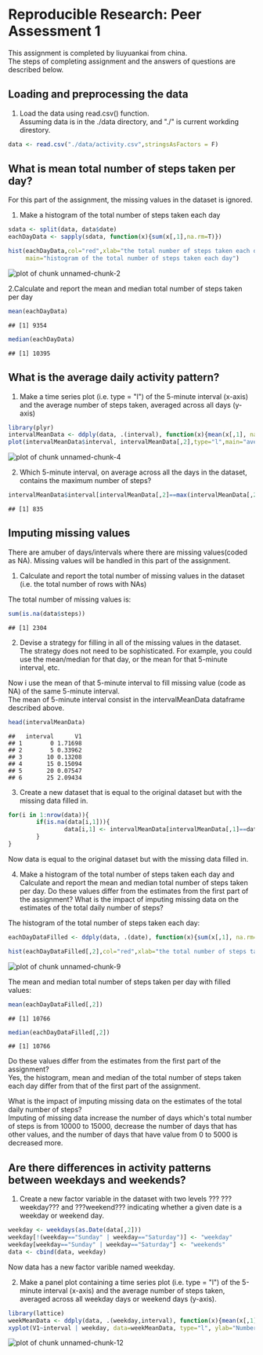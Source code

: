 # Reproducible Research: Peer Assessment 1
This assignment is completed by liuyuankai from china.  
The steps of completing assignment and the answers of questions are described below.

## Loading and preprocessing the data
1. Load the data using read.csv() function.  
Assuming data is in the ./data directory, and "./" is current workding direstory.  

```r
data <- read.csv("./data/activity.csv",stringsAsFactors = F)
```


## What is mean total number of steps taken per day?
For this part of the assignment, the missing values in the dataset is ignored.  
1. Make a histogram of the total number of steps taken each day  

```r
sdata <- split(data, data$date)
eachDayData <- sapply(sdata, function(x){sum(x[,1],na.rm=T)})

hist(eachDayData,col="red",xlab="the total number of steps taken each day",
     main="histogram of the total number of steps taken each day")
```

![plot of chunk unnamed-chunk-2](figure/unnamed-chunk-2.png) 
  
2.Calculate and report the mean and median total number of steps taken per day  

```r
mean(eachDayData)
```

```
## [1] 9354
```

```r
median(eachDayData)
```

```
## [1] 10395
```

  
## What is the average daily activity pattern?
1. Make a time series plot (i.e. type = "l") of the 5-minute interval (x-axis) and the average number of steps taken, averaged across all days (y-axis)  


```r
library(plyr)
intervalMeanData <- ddply(data, .(interval), function(x){mean(x[,1], na.rm=T)})
plot(intervalMeanData$interval, intervalMeanData[,2],type="l",main="average daily activity pattern",xlab="the 5-minute interval",ylab="average number of steps")
```

![plot of chunk unnamed-chunk-4](figure/unnamed-chunk-4.png) 
  
2. Which 5-minute interval, on average across all the days in the dataset, contains the maximum number of steps?  


```r
intervalMeanData$interval[intervalMeanData[,2]==max(intervalMeanData[,2])]
```

```
## [1] 835
```
  
  
## Imputing missing values
There are amuber of days/intervals where there are missing values(coded as NA). Missing values will be handled in this part of the assignment.  

1. Calculate and report the total number of missing values in the dataset (i.e. the total number of rows with NAs)  

The total number of missing values is:  

```r
sum(is.na(data$steps))
```

```
## [1] 2304
```

2. Devise a strategy for filling in all of the missing values in the dataset. The strategy does not need to be sophisticated. For example, you could use the mean/median for that day, or the mean for that 5-minute interval, etc.  

Now i use the mean of that 5-minute interval to fill missing value (code as NA) of the same 5-minute interval.  
The mean of 5-minute interval consist in the intervalMeanData dataframe described above.  


```r
head(intervalMeanData)
```

```
##   interval      V1
## 1        0 1.71698
## 2        5 0.33962
## 3       10 0.13208
## 4       15 0.15094
## 5       20 0.07547
## 6       25 2.09434
```


3. Create a new dataset that is equal to the original dataset but with the missing data filled in.  



```r
for(i in 1:nrow(data)){
        if(is.na(data[i,1])){
                data[i,1] <- intervalMeanData[intervalMeanData[,1]==data[i,3],2]
        }
}
```
Now data is equal to the original dataset but with the missing data filled in.  

4. Make a histogram of the total number of steps taken each day and Calculate and report the mean and median total number of steps taken per day. Do these values differ from the estimates from the first part of the assignment? What is the impact of imputing missing data on the estimates of the total daily number of steps?  


The histogram of the total number of steps taken each day:  

```r
eachDayDataFilled <- ddply(data, .(date), function(x){sum(x[,1], na.rm=T)})

hist(eachDayDataFilled[,2],col="red",xlab="the total number of steps taken each day with filled values",main="histogram of the total number of steps taken each day with filled values")
```

![plot of chunk unnamed-chunk-9](figure/unnamed-chunk-9.png) 

The mean and median total number of steps taken per day with filled values:  

```r
mean(eachDayDataFilled[,2])
```

```
## [1] 10766
```

```r
median(eachDayDataFilled[,2])
```

```
## [1] 10766
```

Do these values differ from the estimates from the first part of the assignment?  
Yes, the histogram, mean and median of the total number of steps taken each day differ from that of the first part of the assignment.  

What is the impact of imputing missing data on the estimates of the total daily number of steps?  
Imputing of missing data increase the number of days which's total number of steps is from 10000 to 15000, decrease the number of days that has other values, and the number of days that have value from 0 to 5000 is decreased more.  

## Are there differences in activity patterns between weekdays and weekends?  
1. Create a new factor variable in the dataset with two levels ??? ???weekday??? and ???weekend??? indicating whether a given date is a weekday or weekend day.  

```r
weekday <- weekdays(as.Date(data[,2]))
weekday[!(weekday=="Sunday" | weekday=="Saturday")] <- "weekday"
weekday[weekday=="Sunday" | weekday=="Saturday"] <- "weekends"
data <- cbind(data, weekday)
```
Now data has a new factor varible named weekday.  

2. Make a panel plot containing a time series plot (i.e. type = "l") of the 5-minute interval (x-axis) and the average number of steps taken, averaged across all weekday days or weekend days (y-axis).   

```r
library(lattice)
weekMeanData <- ddply(data, .(weekday,interval), function(x){mean(x[,1])})
xyplot(V1~interval | weekday, data=weekMeanData, type="l", ylab="Numberh of steps",layout=c(1,2))
```

![plot of chunk unnamed-chunk-12](figure/unnamed-chunk-12.png) 
